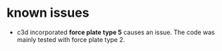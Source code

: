 # known issues

 * c3d incorporated **force plate type 5** causes an issue. The code was mainly tested with force plate type 2.      
